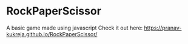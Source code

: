 # RockPaperScissor
A basic game made using javascript
Check it out here: https://pranav-kukreja.github.io/RockPaperScissor/ 
